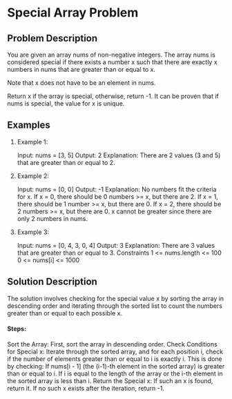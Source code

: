 # Special Array Problem

## Problem Description

You are given an array nums of non-negative integers. The array nums is considered special if there exists a number x such that there are exactly x numbers in nums that are greater than or equal to x.

Note that x does not have to be an element in nums.

Return x if the array is special, otherwise, return -1. It can be proven that if nums is special, the value for x is unique.

## Examples

1. Example 1:

   Input: nums = [3, 5]
   Output: 2
   Explanation: There are 2 values (3 and 5) that are greater than or equal to 2.

2. Example 2:

   Input: nums = [0, 0]
   Output: -1
   Explanation: No numbers fit the criteria for x.
   If x = 0, there should be 0 numbers >= x, but there are 2.
   If x = 1, there should be 1 number >= x, but there are 0.
   If x = 2, there should be 2 numbers >= x, but there are 0.
   x cannot be greater since there are only 2 numbers in nums.

3. Example 3:

   Input: nums = [0, 4, 3, 0, 4]
   Output: 3
   Explanation: There are 3 values that are greater than or equal to 3.
   Constraints
   1 <= nums.length <= 100
   0 <= nums[i] <= 1000

## Solution Description

The solution involves checking for the special value x by sorting the array in descending order and iterating through the sorted list to count the numbers greater than or equal to each possible x.

#### Steps:

Sort the Array: First, sort the array in descending order.
Check Conditions for Special x: Iterate through the sorted array, and for each position i, check if the number of elements greater than or equal to i is exactly i. This is done by checking:
If nums[i - 1] (the (i-1)-th element in the sorted array) is greater than or equal to i.
If i is equal to the length of the array or the i-th element in the sorted array is less than i.
Return the Special x: If such an x is found, return it. If no such x exists after the iteration, return -1.
